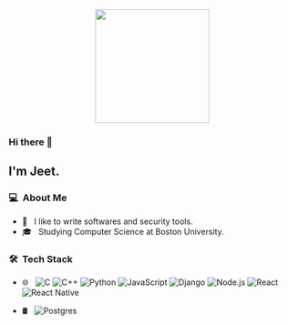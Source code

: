 <div id="header" align="center">
  <img src="https://media.giphy.com/media/hRRM9D2wGVuxOz1RmZ/giphy.gif" width="200"/>
</div>

### Hi there 👋

## I'm Jeet.

### 💻 &nbsp;About Me 

- 🤔 &nbsp; I like to write softwares and security tools.
- 🎓 &nbsp; Studying Computer Science at Boston University.


### 🛠 &nbsp;Tech Stack

- 🌐 &nbsp;
  ![C](https://img.shields.io/badge/c-%2300599C.svg?style=for-the-badge&logo=c&logoColor=white)
  ![C++](https://img.shields.io/badge/c++-%2300599C.svg?style=for-the-badge&logo=c%2B%2B&logoColor=white)
  ![Python](https://img.shields.io/badge/python-3670A0?style=for-the-badge&logo=python&logoColor=ffdd54)
  ![JavaScript](https://img.shields.io/badge/-JavaScript-333333?style=flat&logo=javascript)
  ![Django](https://img.shields.io/badge/django-%23092E20.svg?style=for-the-badge&logo=django&logoColor=white)
  ![Node.js](https://img.shields.io/badge/-Node.js-333333?style=flat&logo=node.js)
  ![React](https://img.shields.io/badge/-React-333333?style=flat&logo=react)
  ![React Native](https://img.shields.io/badge/react_native-%2320232a.svg?style=for-the-badge&logo=react&logoColor=%2361DAFB)
  
- 🛢 &nbsp;
  ![Postgres](https://img.shields.io/badge/postgres-%23316192.svg?style=for-the-badge&logo=postgresql&logoColor=white)
